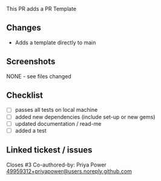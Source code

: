 This PR adds a PR Template
  ## Changes
 - Adds a template directly to main
  ## Screenshots
NONE - see files changed
  ## Checklist 
 - [ ] passes all tests on local machine
 - [ ] added new dependencies (include set-up or new gems)
 - [ ] updated documentation / read-me
 - [ ] added a test
  ## Linked tickest / issues 
  Closes #3 
Co-authored-by: Priya Power <49959312+priyapower@users.noreply.github.com>
